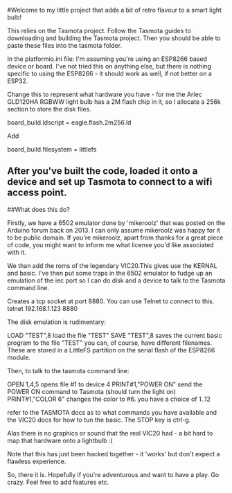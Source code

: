 #Welcome to my little project that adds a bit of retro flavour to a smart light bulb!


This relies on the Tasmota project. Follow the Tasmota guides to downloading and building the Tasmota project.
Then you should be able to paste these files into the tasmota folder.

In the platformio.ini file:
I'm assuming you're using an ESP8266 based device or board. I've not tried this on anything else, but there is nothing specific to using the ESP8266 - it should work as well, if not better on a ESP32.

Change this to represent what hardware you have - for me the Arlec GLD120HA RGBWW light bulb has a 2M flash chip in it,
so I allocate a 256k section to store the disk files.

board_build.ldscript        = eagle.flash.2m256.ld

Add

board_build.filesystem = littlefs

## After you've built the code, loaded it onto a device and set up Tasmota to connect to a wifi access point.

##What does this do?

Firstly, we have a 6502 emulator done by 'mikeroolz' that was posted on the Arduino forum back on 2013. I can only assume
mikeroolz was happy for it to be public domain. If you're mikeroolz, apart from thanks for a great piece of code, you might 
want to inform me what license you'd like associated with it.

We than add the roms of the legendary VIC20.This gives use the KERNAL and basic. I've then put some traps in the 6502 emulator to 
fudge up an emulation of the iec port so I can do disk and a device to talk to the Tasmota command line.

Creates a tcp socket at port 8880. You can use Telnet to connect to this.
telnet 192.168.1.123 8880  


The disk emulation is rudimentary:

LOAD "TEST",8   load the file "TEST"
SAVE "TEST",8   saves the current basic program to the file "TEST"
you can, of course, have different filenames. These are stored in a LittleFS partition on the serial flash of the ESP8266 module.

Then, to talk to the tasmota command line:

OPEN 1,4,5                  opens file #1 to device 4
PRINT#1,"POWER ON"          send the POWER ON command to Tasmota (should turn the light on)
PRINT#1,"COLOR 6"           changes the color to #6. you have a choice of 1..12

refer to the TASMOTA docs as to what commands you have available and the VIC20 docs for how to tun the basic.
The STOP key is ctrl-g.

Alas there is no graphics or sound that the real VIC20 had - a bit hard to map that hardware onto a lightbulb :(

Note that this has just been hacked together - it 'works' but don't expect a flawless experience.

So, there it is. Hopefully if you're adventurous and want to have a play. Go crazy. Feel free to add features etc.








